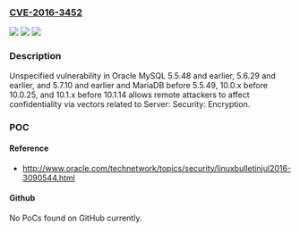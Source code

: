 ### [CVE-2016-3452](https://cve.mitre.org/cgi-bin/cvename.cgi?name=CVE-2016-3452)
![](https://img.shields.io/static/v1?label=Product&message=n%2Fa&color=blue)
![](https://img.shields.io/static/v1?label=Version&message=n%2Fa&color=blue)
![](https://img.shields.io/static/v1?label=Vulnerability&message=n%2Fa&color=brighgreen)

### Description

Unspecified vulnerability in Oracle MySQL 5.5.48 and earlier, 5.6.29 and earlier, and 5.7.10 and earlier and MariaDB before 5.5.49, 10.0.x before 10.0.25, and 10.1.x before 10.1.14 allows remote attackers to affect confidentiality via vectors related to Server: Security: Encryption.

### POC

#### Reference
- http://www.oracle.com/technetwork/topics/security/linuxbulletinjul2016-3090544.html

#### Github
No PoCs found on GitHub currently.

